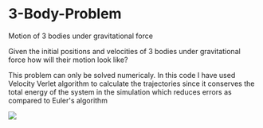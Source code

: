 # 3-Body-Problem
Motion of 3 bodies under gravitational force

Given the initial positions and velocities of 3 bodies under gravitational force how will their motion look like?

This problem can only be solved numericaly.
In this code I have used Velocity Verlet algorithm to calculate the trajectories since it conserves the total energy of the system in the simulation which reduces errors as compared to Euler's algorithm

![](Nonperiodic_Motion.gif)
